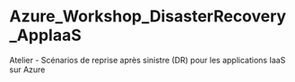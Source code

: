 # Azure_Workshop_DisasterRecovery_AppIaaS
Atelier - Scénarios de reprise après sinistre (DR) pour les applications IaaS sur Azure
